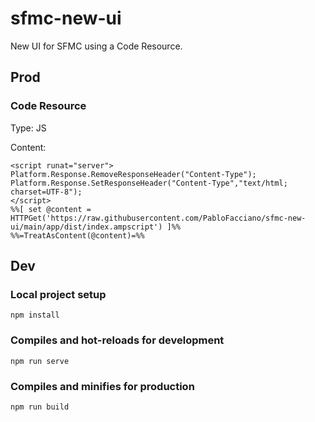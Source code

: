 # sfmc-new-ui

New UI for SFMC using a Code Resource.

## Prod
### Code Resource
Type: JS

Content:
```ampscript
<script runat="server">
Platform.Response.RemoveResponseHeader("Content-Type");
Platform.Response.SetResponseHeader("Content-Type","text/html; charset=UTF-8");
</script>
%%[ set @content = HTTPGet('https://raw.githubusercontent.com/PabloFacciano/sfmc-new-ui/main/app/dist/index.ampscript') ]%%
%%=TreatAsContent(@content)=%%
```

## Dev

### Local project setup
```
npm install
```

### Compiles and hot-reloads for development
```
npm run serve
```

### Compiles and minifies for production
```
npm run build
```